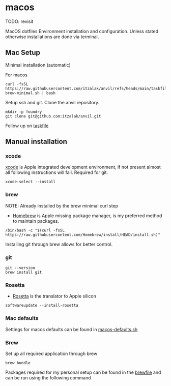 # macos

TODO: revisit

MacOS dotfiles
Environment installation and configuration.
Unless stated otherwise installations are done via terminal.

## Mac Setup

Minimal installation (automatic)

For macos

```shell
curl -fsSL https://raw.githubusercontent.com/itzalak/anvil/refs/heads/main/taskfiles/scripts/00-brew-minimal.sh | bash
```

Setup ssh and git.
Clone the anvil repository.

```shell
mkdir -p foundry
git clone git@github.com:itzalak/anvil.git
```

Follow up on [taskfile](/taskfiles/taskfile.macos.yml)

## Manual installation

### xcode

[xcode](https://developer.apple.com/xcode/) is Apple integrated development environment, if not present almost all
following instructions will fail.
Required for git.

```shell
xcode-select --install
```

### brew

NOTE: Already installed by the brew minimal curl step

- [Homebrew](https://brew.sh/) is Apple missing package manager, is my preferred method to maintain packages.

```shell
/bin/bash -c "$(curl -fsSL https://raw.githubusercontent.com/Homebrew/install/HEAD/install.sh)"
```

Installing git through brew allows for better control.

### git

```shell
git --version
brew install git
```

### Rosetta

- [Rosetta](https://developer.apple.com/documentation/apple-silicon/about-the-rosetta-translation-environment) is the
  translator to Apple silicon

```shell
softwareupdate --install-rosetta
```

### Mac defaults

Settings for macos defaults can be found in [macos-defaults.sh](../taskfiles/scripts/99-macos-defaults.sh)

### Brew

Set up all required application through brew

```shell
brew bundle
```

Packages required for my personal setup can be found in the [brewfile](../taskfiles/scripts/Brewfile) and can be run using the following command
